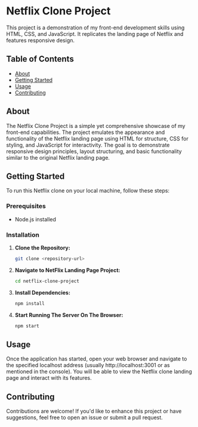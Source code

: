 # Netflix Clone Project

This project is a demonstration of my front-end development skills using HTML, CSS, and JavaScript. It replicates the landing page of Netflix and features responsive design.

## Table of Contents

- [About](#about)
- [Getting Started](#getting-started)
- [Usage](#usage)
- [Contributing](#contributing)

## About

The Netflix Clone Project is a simple yet comprehensive showcase of my front-end capabilities. The project emulates the appearance and functionality of the Netflix landing page using HTML for structure, CSS for styling, and JavaScript for interactivity. The goal is to demonstrate responsive design principles, layout structuring, and basic functionality similar to the original Netflix landing page.

## Getting Started

To run this Netflix clone on your local machine, follow these steps:

### Prerequisites

- Node.js installed

### Installation

1. **Clone the Repository:**

   ```bash
   git clone <repository-url>

2. **Navigate to NetFlix Landing Page Project:**

   ```bash
   cd netflix-clone-project

4. **Install Dependencies:**

   ```bash
   npm install

5. **Start Running The Server On The Browser:**

   ```bash
   npm start

## Usage

Once the application has started, open your web browser and navigate to the specified localhost address (usually http://localhost:3001 or as mentioned in the console). You will be able to view the Netflix clone landing page and interact with its features.

## Contributing

Contributions are welcome! If you'd like to enhance this project or have suggestions, feel free to open an issue or submit a pull request.


